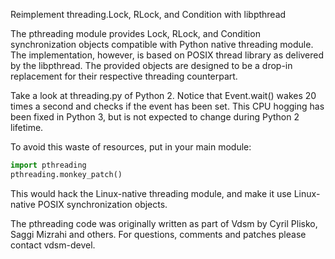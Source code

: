 Reimplement threading.Lock, RLock, and Condition with libpthread

The pthreading module provides Lock, RLock, and Condition synchronization objects compatible with Python native threading module. The implementation, however, is based on POSIX thread library as delivered by the libpthread. The provided objects are designed to be a drop-in replacement for their respective threading counterpart.

Take a look at threading.py of Python 2. Notice that Event.wait() wakes 20 times a second and checks if the event has been set. This CPU hogging has been fixed in Python 3, but is not expected to change during Python 2 lifetime.

To avoid this waste of resources, put in your main module:

```python
import pthreading
pthreading.monkey_patch()
```

This would hack the Linux-native threading module, and make it use Linux-native POSIX synchronization objects.

The pthreading code was originally written as part of Vdsm by Cyril Plisko, Saggi Mizrahi and others. For questions, comments and patches please contact vdsm-devel.
